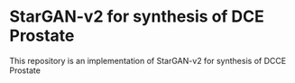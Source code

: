 # StarGAN-v2 for synthesis of DCE Prostate
 This repository is an implementation of StarGAN-v2 for synthesis of DCCE Prostate
